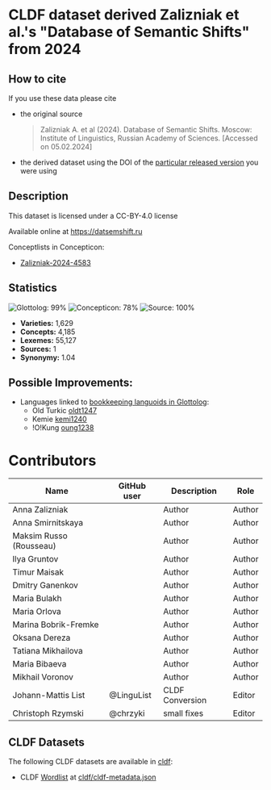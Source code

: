 # CLDF dataset derived Zalizniak et al.'s "Database of Semantic Shifts" from 2024

## How to cite

If you use these data please cite
- the original source
  > Zalizniak A. et al (2024). Database of Semantic Shifts. Moscow: Institute of Linguistics, Russian Academy of Sciences. [Accessed on 05.02.2024]
- the derived dataset using the DOI of the [particular released version](../../releases/) you were using

## Description


This dataset is licensed under a CC-BY-4.0 license

Available online at https://datsemshift.ru


Conceptlists in Concepticon:
- [Zalizniak-2024-4583](https://concepticon.clld.org/contributions/Zalizniak-2024-4583)
## Statistics


![Glottolog: 99%](https://img.shields.io/badge/Glottolog-99%25-brightgreen.svg "Glottolog: 99%")
![Concepticon: 78%](https://img.shields.io/badge/Concepticon-78%25-yellow.svg "Concepticon: 78%")
![Source: 100%](https://img.shields.io/badge/Source-100%25-brightgreen.svg "Source: 100%")

- **Varieties:** 1,629
- **Concepts:** 4,185
- **Lexemes:** 55,127
- **Sources:** 1
- **Synonymy:** 1.04

## Possible Improvements:

- Languages linked to [bookkeeping languoids in Glottolog](http://glottolog.org/glottolog/glottologinformation#bookkeepinglanguoids):
  - Old Turkic [oldt1247](http://glottolog.org/resource/languoid/id/oldt1247)
  - Kemie [kemi1240](http://glottolog.org/resource/languoid/id/kemi1240)
  - !O!Kung [oung1238](http://glottolog.org/resource/languoid/id/oung1238)



# Contributors

Name | GitHub user | Description | Role |
--- | --- | --- | --- |
Anna Zalizniak| | Author | Author |
Anna Smirnitskaya| | Author | Author |
Maksim Russo (Rousseau)| | Author | Author |
Ilya Gruntov| | Author | Author |
Timur Maisak| | Author | Author |
Dmitry Ganenkov| | Author | Author |
Maria Bulakh| | Author | Author |
Maria Orlova| | Author | Author |
Marina Bobrik-Fremke| | Author | Author |
Oksana Dereza| | Author | Author |
Tatiana Mikhailova| | Author | Author |
Maria Bibaeva| | Author | Author |
Mikhail Voronov | | Author | Author|  
Johann-Mattis List | @LinguList| CLDF Conversion | Editor
Christoph Rzymski  | @chrzyki  | small fixes     | Editor





## CLDF Datasets

The following CLDF datasets are available in [cldf](cldf):

- CLDF [Wordlist](https://github.com/cldf/cldf/tree/master/modules/Wordlist) at [cldf/cldf-metadata.json](cldf/cldf-metadata.json)